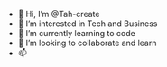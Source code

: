 - 👋 Hi, I’m @Tah-create
- 👀 I’m interested in Tech and Business
- 🌱 I’m currently learning to code
- 💞️ I’m looking to collaborate and learn
- 📫 


<!---
Tah-create/Tah-create is a ✨ special ✨ repository because its `README.md` (this file) appears on your GitHub profile.
You can click the Preview link to take a look at your changes.
--->
